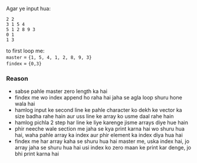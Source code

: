 Agar ye input hua:
```
2 2
3 1 5 4
5 1 2 8 9 3
0 1
1 3
```
to first loop me: <br>
```master``` = ```{1, 5, 4, 1, 2, 8, 9, 3}``` <br>
```findex``` = ```{0,3}``` <br>
### Reason
* sabse pahle master zero length ka hai
* findex me wo index append ho raha hai jaha se agla loop shuru hone wala hai
* hamlog input ke second line ke pahle character ko dekh ke vector ka size badha rahe hain aur uss line ke array ko usme daal rahe hain
* hamlog pichla 2 step har line ke liye karenge jisme arrays diye hue hain
* phir neeche wale section me jaha se kya print karna hai wo shuru hua hai, waha pahle array ka index aur phir element ka index diya hua hai
* findex me har array kaha se shuru hua hai master me, uska index hai, jo array jaha se shuru hua hai usi index ko zero maan ke print kar denge, jo bhi print karna hai

